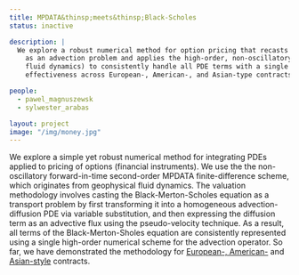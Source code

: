 ```yaml
---
title: MPDATA&thinsp;meets&thinsp;Black-Scholes
status: inactive

description: |
  We explore a robust numerical method for option pricing that recasts the Black-Merton-Scholes equation 
    as an advection problem and applies the high-order, non-oscillatory MPDATA scheme (originally from geophysical 
    fluid dynamics) to consistently handle all PDE terms with a single numerical operator, demonstrating 
    effectiveness across European-, American-, and Asian-type contracts.

people:
  - pawel_magnuszewsk
  - sylwester_arabas

layout: project
image: "/img/money.jpg"
---
```


We explore a simple yet robust numerical method for integrating PDEs applied to pricing of options (financial instruments).
We use the the non-oscillatory forward-in-time second-order MPDATA finite-difference scheme, which originates from 
  geophysical fluid dynamics. 
The valuation methodology involves casting the Black-Merton-Scholes equation as a transport problem by first transforming 
  it into a homogeneous advection-diffusion PDE via variable substitution, and then expressing the diffusion term as an advective 
  flux using the pseudo-velocity technique. 
As a result, all terms of the Black-Merton-Sholes equation are consistently represented using a single high-order numerical scheme for the advection operator.
So far, we have demonstrated the methodology for [European-, American-](https://doi.org/10.1016/j.cam.2019.05.023) 
  and [Asian-style](https://arxiv.org/abs/2505.24435) contracts.

